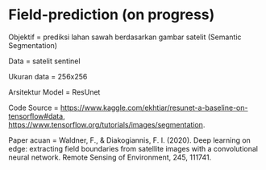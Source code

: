 # Field-prediction (on progress)

Objektif = prediksi lahan sawah berdasarkan gambar satelit (Semantic Segmentation)

Data = satelit sentinel

Ukuran data = 256x256

Arsitektur Model = ResUnet

Code Source =
https://www.kaggle.com/ekhtiar/resunet-a-baseline-on-tensorflow#data, https://www.tensorflow.org/tutorials/images/segmentation.

Paper acuan = Waldner, F., & Diakogiannis, F. I. (2020). Deep learning on edge: extracting field boundaries from satellite images with a convolutional neural network. Remote Sensing of Environment, 245, 111741.

